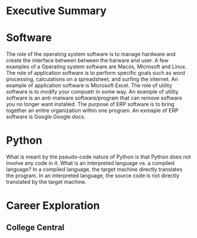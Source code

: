 # Executive Summary 

# Software 
The role of the operating system software is to manage hardware and create the interface between between the harware and user. A few examples of a Operating system software are Macos, Microsoft and Linux.
The role of application software is to perform specific goals such as word processing, calculations on a spreadsheet, and surfing the internet. An example of application software is Microsoft Excel.
The role of utility software is to modify your compuetr in some way. An example of utility software is an anti-malware software/program that can remove software you no longer want installed.
The purpose of ERP software is to bring together  an entire organization within one program. An exmaple of ERP software is Google Google docs.

# Python
What is meant by the pseudo-code nature of Python is that Python does not involve any code in it.
What is an interpreted language vs. a compiled language? In a compiled language, the target machine directly translates the program. In an interpreted language, the source code is not directly translated by the target machine.

# Career Exploration 
## College Central



